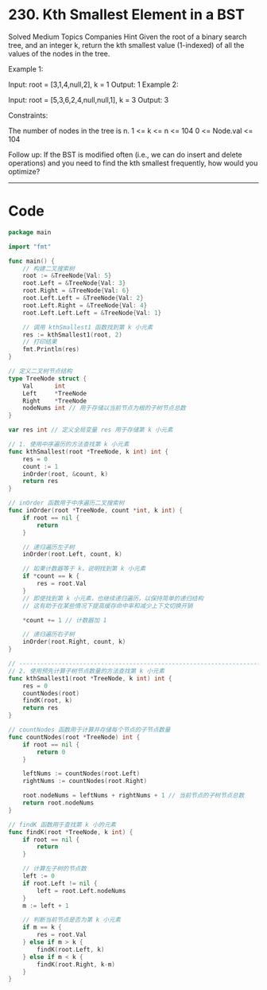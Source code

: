 # 230. Kth Smallest Element in a BST
Solved
Medium
Topics
Companies
Hint
Given the root of a binary search tree, and an integer k, return the kth smallest value (1-indexed) of all the values of the nodes in the tree.

Example 1:

Input: root = [3,1,4,null,2], k = 1
Output: 1
Example 2:

Input: root = [5,3,6,2,4,null,null,1], k = 3
Output: 3

Constraints:

The number of nodes in the tree is n.
1 <= k <= n <= 104
0 <= Node.val <= 104
 

Follow up: If the BST is modified often (i.e., we can do insert and delete operations) and you need to find the kth smallest frequently, how would you optimize?

---

# Code
```go
package main

import "fmt"

func main() {
	// 构建二叉搜索树
	root := &TreeNode{Val: 5}
	root.Left = &TreeNode{Val: 3}
	root.Right = &TreeNode{Val: 6}
	root.Left.Left = &TreeNode{Val: 2}
	root.Left.Right = &TreeNode{Val: 4}
	root.Left.Left.Left = &TreeNode{Val: 1}

	// 调用 kthSmallest1 函数找到第 k 小元素
	res := kthSmallest1(root, 2)
	// 打印结果
	fmt.Println(res)
}

// 定义二叉树节点结构
type TreeNode struct {
	Val      int
	Left     *TreeNode
	Right    *TreeNode
	nodeNums int // 用于存储以当前节点为根的子树节点总数
}

var res int // 定义全局变量 res 用于存储第 k 小元素

// 1. 使用中序遍历的方法查找第 k 小元素
func kthSmallest(root *TreeNode, k int) int {
	res = 0
	count := 1
	inOrder(root, &count, k)
	return res
}

// inOrder 函数用于中序遍历二叉搜索树
func inOrder(root *TreeNode, count *int, k int) {
	if root == nil {
		return
	}

	// 递归遍历左子树
	inOrder(root.Left, count, k)

	// 如果计数器等于 k，说明找到第 k 小元素
	if *count == k {
		res = root.Val
	}
	// 即使找到第 k 小元素，也继续递归遍历，以保持简单的递归结构
	// 这有助于在某些情况下提高缓存命中率和减少上下文切换开销

	*count += 1 // 计数器加 1

	// 递归遍历右子树
	inOrder(root.Right, count, k)
}

// ------------------------------------------------------------------------------------------------------------------
// 2. 使用预先计算子树节点数量的方法查找第 k 小元素
func kthSmallest1(root *TreeNode, k int) int {
	res = 0
	countNodes(root)
	findK(root, k)
	return res
}

// countNodes 函数用于计算并存储每个节点的子节点数量
func countNodes(root *TreeNode) int {
	if root == nil {
		return 0
	}

	leftNums := countNodes(root.Left)
	rightNums := countNodes(root.Right)

	root.nodeNums = leftNums + rightNums + 1 // 当前节点的子树节点总数
	return root.nodeNums
}

// findK 函数用于查找第 k 小的元素
func findK(root *TreeNode, k int) {
	if root == nil {
		return
	}

	// 计算左子树的节点数
	left := 0
	if root.Left != nil {
		left = root.Left.nodeNums
	}
	m := left + 1

	// 判断当前节点是否为第 k 小元素
	if m == k {
		res = root.Val
	} else if m > k {
		findK(root.Left, k)
	} else if m < k {
		findK(root.Right, k-m)
	}
}
```